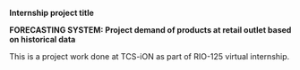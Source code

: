 **Internship project title**

**FORECASTING SYSTEM: Project demand of products at retail outlet based on historical data**

This is a project work done at TCS-iON as part of RIO-125 virtual internship.
